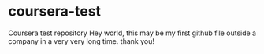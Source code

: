 # coursera-test
Coursera test repository
Hey world, this may be my first github file outside a company in a very very long time. thank you!
